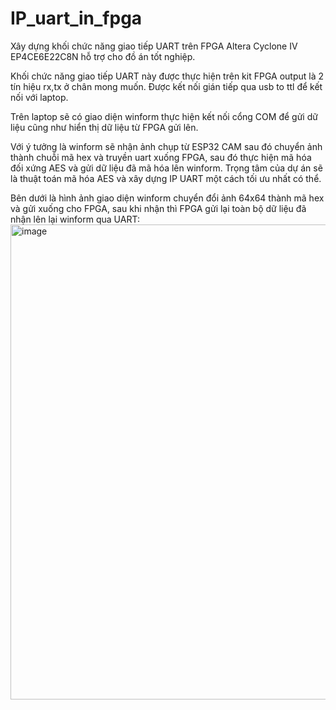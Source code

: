 # IP_uart_in_fpga
Xây dựng khối chức năng giao tiếp UART trên FPGA Altera Cyclone IV EP4CE6E22C8N hỗ trợ cho đồ án tốt nghiệp.

Khối chức năng giao tiếp UART này được thực hiện trên kit FPGA output là 2 tín hiệu rx,tx ở chân mong muốn. Được kết nối gián tiếp qua usb to ttl để kết nối với laptop.

Trên laptop sẽ có giao diện winform thực hiện kết nối cổng COM để gửi dữ liệu cũng như hiển thị dữ liệu từ FPGA gửi lên.

Với ý tưởng là winform sẽ nhận ảnh chụp từ ESP32 CAM sau đó chuyển ảnh thành chuỗi mã hex và truyền uart xuống FPGA, sau đó thực hiện mã hóa đối xứng AES và gửi dữ liệu
đã mã hóa lên winform. Trọng tâm của dự án sẽ là thuật toán mã hóa AES và xây dựng IP UART một cách tối ưu nhất có thể.

Bên dưới là hình ảnh giao diện winform chuyển đổi ảnh 64x64 thành mã hex và gửi xuống cho FPGA, sau khi nhận thì FPGA gửi lại toàn bộ dữ liệu đã nhận lên lại winform qua
UART:
<img width="1134" height="760" alt="image" src="https://github.com/user-attachments/assets/2e79c3c6-3b8c-49ec-be9c-af2a9fc6f38c" />
